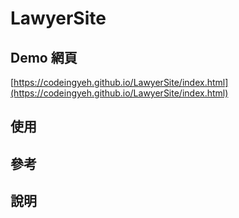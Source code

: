 # LawyerSite

## Demo 網頁

[https://codeingyeh.github.io/LawyerSite/index.html](https://codeingyeh.github.io/LawyerSite/index.html)

## 使用


## 參考


## 說明
